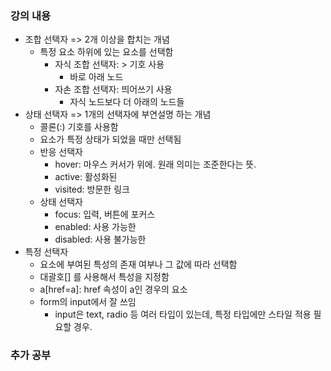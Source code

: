 ### 강의 내용

- 조합 선택자 => 2개 이상을 합치는 개념
  - 특정 요소 하위에 있는 요소를 선택함
    - 자식 조합 선택자: > 기호 사용
      - 바로 아래 노드
    - 자손 조합 선택자: 띄어쓰기 사용
      - 자식 노드보다 더 아래의 노드들
- 상태 선택자 => 1개의 선택자에 부연설명 하는 개념
  - 콜론(:) 기호를 사용함
  - 요소가 특정 상태가 되었을 때만 선택됨
  - 반응 선택자
    - hover: 마우스 커서가 위에. 원래 의미는 조준한다는 뜻.
    - active: 활성화된
    - visited: 방문한 링크
  - 상태 선택자
    - focus: 입력, 버튼에 포커스
    - enabled: 사용 가능한
    - disabled: 사용 불가능한
- 특정 선택자
  - 요소에 부여된 특성의 존재 여부나 그 값에 따라 선택함
  - 대괄호[] 를 사용해서 특성을 지정함
  - a[href=a]: href 속성이 a인 경우의 요소
  - form의 input에서 잘 쓰임
    - input은 text, radio 등 여러 타입이 있는데, 특정 타입에만 스타일 적용 필요할 경우.

### 추가 공부
